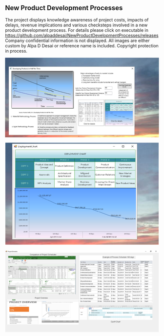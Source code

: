 ## New Product Development Processes

The project displays knowledge awareness of project costs, impacts of delays, revenue implications and various checksteps involved in a new product development process. For details please click on executable in 
https://github.com/alpaddesai/NewProductDevelopmentProcesses/releases  Company confidential information is not displayed. All images are either custom by Alpa D Desai or reference name is included. Copyright protection in process.

![Image of NewProductDevelopmentProcess](DevelopingProductsinHalftheTimeMainWindow.png) 

![Image of NewProductDevelopmentProcess](VisioDiagram.png) 

![Image of NewProductDevelopmentProcess](ProjectSchedule.png)




